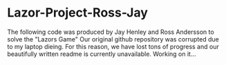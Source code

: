 # Lazor-Project-Ross-Jay

The following code was produced by Jay Henley and Ross Andersson to solve the "Lazors Game"
Our original github repository was corrupted due to my laptop dieing. For this reason, we have lost tons of progress
and our beautifully written readme is currently unavailable. Working on it...
